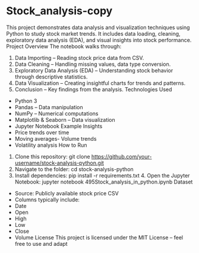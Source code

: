 # Stock_analysis-copy
This project demonstrates data analysis and visualization techniques using Python to study stock market trends.
It includes data loading, cleaning, exploratory data analysis (EDA), and visual insights into stock performance.
Project Overview
The notebook walks through:
1.	Data Importing – Reading stock price data from CSV.
2.	Data Cleaning – Handling missing values, data type conversion.
3.	Exploratory Data Analysis (EDA) – Understanding stock behavior through descriptive statistics.
4.	Data Visualization – Creating insightful charts for trends and patterns.
5.	Conclusion – Key findings from the analysis.
Technologies Used
-	Python 3
-	Pandas – Data manipulation
-	NumPy – Numerical computations
-	Matplotlib & Seaborn – Data visualization
-	Jupyter Notebook
Example Insights
-	Price trends over time
-	Moving averages- Volume trends
-	Volatility analysis
How to Run
1.	Clone this repository:
git clone https://github.com/your-username/stock-analysis-python.git
2.	Navigate to the folder: cd stock-analysis-python
3.	Install dependencies:
pip install -r requirements.txt 4. Open the Jupyter Notebook: jupyter notebook 495Stock_analysis_in_python.ipynb
Dataset
-	Source: Publicly available stock price CSV
-	Columns typically include:
-	Date
-	Open
-	High
-	Low
-	Close
-	Volume
License
This project is licensed under the MIT License – feel free to use and adapt
